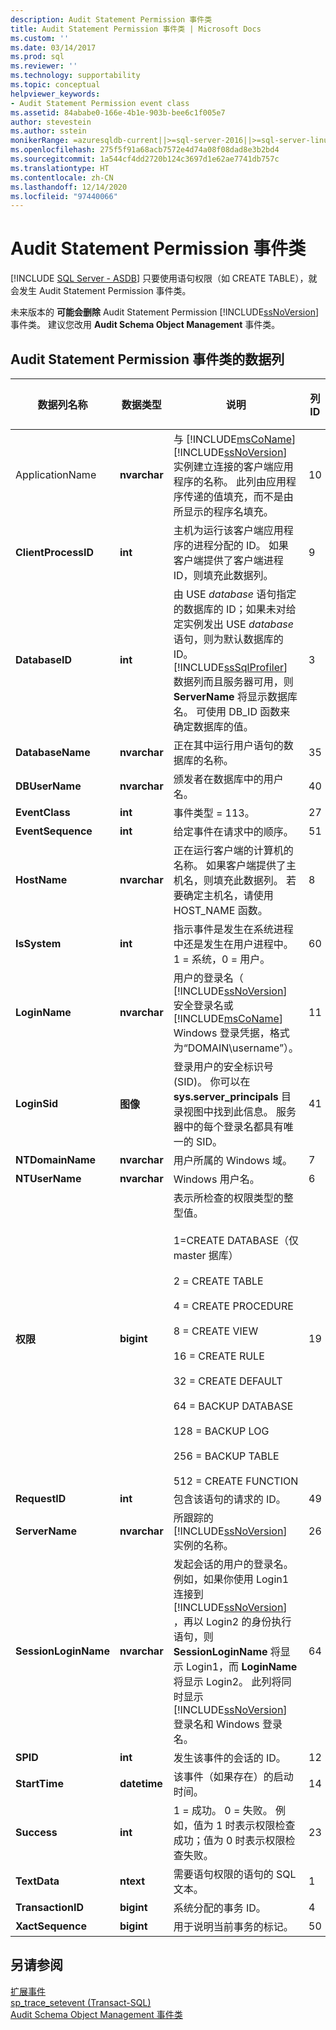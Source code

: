 ```yaml
---
description: Audit Statement Permission 事件类
title: Audit Statement Permission 事件类 | Microsoft Docs
ms.custom: ''
ms.date: 03/14/2017
ms.prod: sql
ms.reviewer: ''
ms.technology: supportability
ms.topic: conceptual
helpviewer_keywords:
- Audit Statement Permission event class
ms.assetid: 84ababe0-166e-4b1e-903b-bee6c1f005e7
author: stevestein
ms.author: sstein
monikerRange: =azuresqldb-current||>=sql-server-2016||>=sql-server-linux-2017||=azuresqldb-mi-current
ms.openlocfilehash: 275f5f91a68acb7572e4d74a08f08dad8e3b2bd4
ms.sourcegitcommit: 1a544cf4dd2720b124c3697d1e62ae7741db757c
ms.translationtype: HT
ms.contentlocale: zh-CN
ms.lasthandoff: 12/14/2020
ms.locfileid: "97440066"
---
```

# <a name="audit-statement-permission-event-class"></a>Audit Statement Permission 事件类
[!INCLUDE [SQL Server - ASDB](../../includes/applies-to-version/sql-asdb.md)]
  只要使用语句权限（如 CREATE TABLE），就会发生 Audit Statement Permission 事件类。  
  
 未来版本的 **可能会删除** Audit Statement Permission [!INCLUDE[ssNoVersion](../../includes/ssnoversion-md.md)]事件类。 建议您改用 **Audit Schema Object Management** 事件类。  
  
## <a name="audit-statement-permission-event-class-data-columns"></a>Audit Statement Permission 事件类的数据列  
  
|数据列名称|数据类型|说明|列 ID|可筛选|  
|----------------------|---------------|-----------------|---------------|----------------|  
|ApplicationName|**nvarchar**|与 [!INCLUDE[msCoName](../../includes/msconame-md.md)] [!INCLUDE[ssNoVersion](../../includes/ssnoversion-md.md)] 实例建立连接的客户端应用程序的名称。 此列由应用程序传递的值填充，而不是由所显示的程序名填充。|10|是|  
|**ClientProcessID**|**int**|主机为运行该客户端应用程序的进程分配的 ID。 如果客户端提供了客户端进程 ID，则填充此数据列。|9|是|  
|**DatabaseID**|**int**|由 USE *database* 语句指定的数据库的 ID；如果未对给定实例发出 USE *database* 语句，则为默认数据库的 ID。 [!INCLUDE[ssSqlProfiler](../../includes/sssqlprofiler-md.md)] 数据列而且服务器可用，则 **ServerName** 将显示数据库名。 可使用 DB_ID 函数来确定数据库的值。|3|是|  
|**DatabaseName**|**nvarchar**|正在其中运行用户语句的数据库的名称。|35|是|  
|**DBUserName**|**nvarchar**|颁发者在数据库中的用户名。|40|是|  
|**EventClass**|**int**|事件类型 = 113。|27|否|  
|**EventSequence**|**int**|给定事件在请求中的顺序。|51|否|  
|**HostName**|**nvarchar**|正在运行客户端的计算机的名称。 如果客户端提供了主机名，则填充此数据列。 若要确定主机名，请使用 HOST_NAME 函数。|8|是|  
|**IsSystem**|**int**|指示事件是发生在系统进程中还是发生在用户进程中。 1 = 系统，0 = 用户。|60|是|  
|**LoginName**|**nvarchar**|用户的登录名（ [!INCLUDE[ssNoVersion](../../includes/ssnoversion-md.md)] 安全登录名或 [!INCLUDE[msCoName](../../includes/msconame-md.md)] Windows 登录凭据，格式为“DOMAIN\username”）。|11|是|  
|**LoginSid**|**图像**|登录用户的安全标识号 (SID)。 你可以在 **sys.server_principals** 目录视图中找到此信息。 服务器中的每个登录名都具有唯一的 SID。|41|是|  
|**NTDomainName**|**nvarchar**|用户所属的 Windows 域。|7|是|  
|**NTUserName**|**nvarchar**|Windows 用户名。|6|是|  
|**权限**|**bigint**|表示所检查的权限类型的整型值。<br /><br /> 1=CREATE DATABASE（仅 master 据库）<br /><br /> 2 = CREATE TABLE<br /><br /> 4 = CREATE PROCEDURE<br /><br /> 8 = CREATE VIEW<br /><br /> 16 = CREATE RULE<br /><br /> 32 = CREATE DEFAULT<br /><br /> 64 = BACKUP DATABASE<br /><br /> 128 = BACKUP LOG<br /><br /> 256 = BACKUP TABLE<br /><br /> 512 = CREATE FUNCTION|19|是|  
|**RequestID**|**int**|包含该语句的请求的 ID。|49|是|  
|**ServerName**|**nvarchar**|所跟踪的 [!INCLUDE[ssNoVersion](../../includes/ssnoversion-md.md)] 实例的名称。|26|否|  
|**SessionLoginName**|**nvarchar**|发起会话的用户的登录名。 例如，如果你使用 Login1 连接到 [!INCLUDE[ssNoVersion](../../includes/ssnoversion-md.md)] ，再以 Login2 的身份执行语句，则 **SessionLoginName** 将显示 Login1，而 **LoginName** 将显示 Login2。 此列将同时显示 [!INCLUDE[ssNoVersion](../../includes/ssnoversion-md.md)] 登录名和 Windows 登录名。|64|是|  
|**SPID**|**int**|发生该事件的会话的 ID。|12|是|  
|**StartTime**|**datetime**|该事件（如果存在）的启动时间。|14|是|  
|**Success**|**int**|1 = 成功。 0 = 失败。 例如，值为 1 时表示权限检查成功；值为 0 时表示权限检查失败。|23|是|  
|**TextData**|**ntext**|需要语句权限的语句的 SQL 文本。|1|是|  
|**TransactionID**|**bigint**|系统分配的事务 ID。|4|是|  
|**XactSequence**|**bigint**|用于说明当前事务的标记。|50|是|  
  
## <a name="see-also"></a>另请参阅  
 [扩展事件](../../relational-databases/extended-events/extended-events.md)   
 [sp_trace_setevent (Transact-SQL)](../../relational-databases/system-stored-procedures/sp-trace-setevent-transact-sql.md)   
 [Audit Schema Object Management 事件类](../../relational-databases/event-classes/audit-schema-object-management-event-class.md)  
  
  
